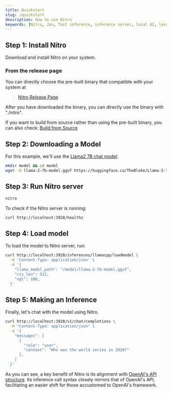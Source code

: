 ```yaml
---
title: Quickstart
slug: /quickstart
description: How to use Nitro
keywords: [Nitro, Jan, fast inference, inference server, local AI, large language model, OpenAI compatible, open source, llama]
---
```


## Step 1: Install Nitro

Download and install Nitro on your system.

### From the release page

You can directly choose the pre-built binary that compatible with your system at

> [Nitro Release Page](https://github.com/janhq/nitro/releases)

After you have downloaded the binary, you can directly use the binary with "./nitro".

If you want to build from source rather than using the pre-built binary, you can also check: [Build from Source](build-source.md)

## Step 2: Downloading a Model

For this example, we'll use the [Llama2 7B chat model](https://huggingface.co/TheBloke/Llama-2-7B-Chat-GGUF/tree/main).

```bash
mkdir model && cd model
wget -O llama-2-7b-model.gguf https://huggingface.co/TheBloke/Llama-2-7B-Chat-GGUF/resolve/main/llama-2-7b-chat.Q5_K_M.gguf?download=true
```

## Step 3: Run Nitro server

```bash title="Run Nitro server"
nitro
```

To check if the Nitro server is running:

```bash title="Nitro Health Status"
curl http://localhost:3928/healthz
```

## Step 4: Load model

To load the model to Nitro server, run:

```bash title="Load model"
curl http://localhost:3928/inferences/llamacpp/loadmodel \
  -H 'Content-Type: application/json' \
  -d '{
    "llama_model_path": "/model/llama-2-7b-model.gguf",
    "ctx_len": 512,
    "ngl": 100,
  }'
```

## Step 5: Making an Inference

Finally, let's chat with the model using Nitro.

```bash title="Nitro Inference"
curl http://localhost:3928/v1/chat/completions \
  -H "Content-Type: application/json" \
  -d '{
    "messages": [
      {
        "role": "user",
        "content": "Who won the world series in 2020?"
      },
    ]
  }'
```

As you can see, a key benefit of Nitro is its alignment with [OpenAI's API structure](https://platform.openai.com/docs/guides/text-generation?lang=curl). Its inference call syntax closely mirrors that of OpenAI's API, facilitating an easier shift for those accustomed to OpenAI's framework.
